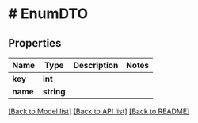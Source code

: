 # # EnumDTO

## Properties

Name | Type | Description | Notes
------------ | ------------- | ------------- | -------------
**key** | **int** |  |
**name** | **string** |  |

[[Back to Model list]](../../README.md#models) [[Back to API list]](../../README.md#endpoints) [[Back to README]](../../README.md)
